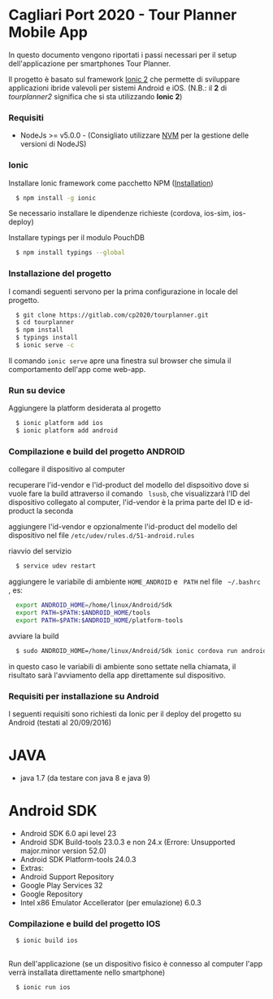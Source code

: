 # Cagliari Port 2020 - Tour Planner Mobile App #

In questo documento vengono riportati i passi necessari per il setup dell'applicazione per smartphones Tour Planner.

Il progetto è basato sul framework [Ionic 2](http://ionicframework.com/docs/v2/) che permette di sviluppare applicazioni ibride valevoli per sistemi Android e iOS.
(N.B.: il **2** di _tourplanner2_ significa che si sta utilizzando **Ionic 2**)

### Requisiti ###
* NodeJs >= v5.0.0 - (Consigliato utilizzare [NVM](https://github.com/creationix/nvm) per la gestione delle versioni di NodeJS)


### Ionic ###

Installare Ionic framework come pacchetto NPM ([Installation](http://ionicframework.com/docs/v2/getting-started/installation/))
```sh
  $ npm install -g ionic
```
Se necessario installare le dipendenze richieste (cordova, ios-sim, ios-deploy)

Installare typings per il modulo PouchDB
```sh
  $ npm install typings --global
```

### Installazione del progetto ###

I comandi seguenti servono per la prima configurazione in locale del progetto.
```sh
  $ git clone https://gitlab.com/cp2020/tourplanner.git
  $ cd tourplanner
  $ npm install
  $ typings install
  $ ionic serve -c
```
Il comando ` ionic serve ` apre una finestra sul browser che simula il comportamento dell'app come web-app.

### Run su device ###


Aggiungere la platform desiderata al progetto
```sh
  $ ionic platform add ios
  $ ionic platform add android
```

### Compilazione e build del progetto ANDROID ###

collegare il dispositivo al computer


recuperare l'id-vendor e l'id-product del modello del dispsoitivo dove si vuole fare la build attraverso il comando ` lsusb`, che visualizzarà l'ID del dispositivo collegato al computer, l'id-vendor è la prima parte del ID e id-product la seconda

aggiungere l'id-vendor e opzionalmente l'id-product  del modello del dispositivo nel file ` /etc/udev/rules.d/51-android.rules `

riavvio del servizio

```sh
  $ service udev restart
```

aggiungere le variabile di ambiente ` HOME_ANDROID ` e ` PATH`  nel file ` ~/.bashrc` , es:

```sh
  export ANDROID_HOME=/home/linux/Android/Sdk
  export PATH=$PATH:$ANDROID_HOME/tools
  export PATH=$PATH:$ANDROID_HOME/platform-tools
```





avviare la build

```sh
  $ sudo ANDROID_HOME=/home/linux/Android/Sdk ionic cordova run android --device
```

in questo caso le variabili di ambiente sono settate nella chiamata, il risultato sarà l'avviamento della app direttamente sul dispositivo.


### Requisiti per installazione su Android ###
I seguenti requisiti sono richiesti da Ionic per il deploy del progetto su Android (testati al 20/09/2016)


# JAVA
* java 1.7 (da testare con java 8 e java 9)

# Android SDK
* Android SDK 6.0 api level 23
* Android SDK Build-tools 23.0.3 e non 24.x (Errore: Unsupported major.minor version 52.0)
* Android SDK Platform-tools 24.0.3
* Extras:
 * Android Support Repository
 * Google Play Services 32
 * Google Repository 
 * Intel x86 Emulator Accellerator (per emulazione) 6.0.3

### Compilazione e build del progetto IOS ###

```sh
  $ ionic build ios
 
```

Run dell'applicazione (se un dispositivo fisico è connesso al computer l'app verrà installata direttamente nello smartphone)


```sh
  $ ionic run ios
  
```